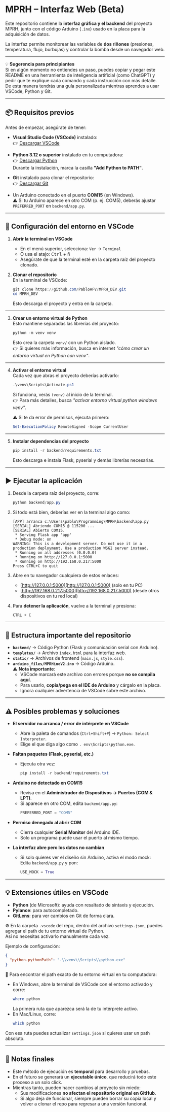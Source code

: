 # MPRH – Interfaz Web (Beta)

Este repositorio contiene la **interfaz gráfica y el backend** del proyecto MPRH, junto con el código Arduino (`.ino`) usado en la placa para la adquisición de datos.  

La interfaz permite monitorear las variables de **dos riñones** (presiones, temperatura, flujo, burbujas) y controlar la bomba desde un navegador web.

---

💡 **Sugerencia para principiantes**  
Si en algún momento no entiendes un paso, puedes copiar y pegar este README en una herramienta de inteligencia artificial (como ChatGPT) y pedir que te explique cada comando y cada instrucción con más detalle.  
De esta manera tendrás una guía personalizada mientras aprendes a usar VSCode, Python y Git.

---

## 📦 Requisitos previos

Antes de empezar, asegúrate de tener:

- **Visual Studio Code (VSCode)** instalado:  
  👉 [Descargar VSCode](https://code.visualstudio.com/)

- **Python 3.12 o superior** instalado en tu computadora:  
  👉 [Descargar Python](https://www.python.org/downloads/)  
  Durante la instalación, marca la casilla **"Add Python to PATH"**.

- **Git** instalado para clonar el repositorio:  
  👉 [Descargar Git](https://git-scm.com/downloads)

- Un Arduino conectado en el puerto **COM15** (en Windows).  
  ⚠️ Si tu Arduino aparece en otro COM (p. ej. COM5), deberás ajustar `PREFERRED_PORT` en `backend/app.py`.

---

## 🔧 Configuración del entorno en VSCode

1. **Abrir la terminal en VSCode**  
   - En el menú superior, selecciona: `Ver` → `Terminal`  
   - O usa el atajo: <kbd>Ctrl</kbd> + <kbd>ñ</kbd>  
   - Asegúrate de que la terminal esté en la carpeta raíz del proyecto clonado.

2. **Clonar el repositorio**  
   En la terminal de VSCode:

   ```powershell
   git clone https://github.com/PabloAFV/MPRH_DEV.git
   cd MPRH_DEV
   ```

   Esto descarga el proyecto y entra en la carpeta.

---

3. **Crear un entorno virtual de Python**  
   Esto mantiene separadas las librerías del proyecto:

   ```powershell
   python -m venv venv
   ```

   Esto crea la carpeta `venv/` con un Python aislado.  
   👉 Si quieres más información, busca en internet *"cómo crear un entorno virtual en Python con venv"*.

---

4. **Activar el entorno virtual**  
   Cada vez que abras el proyecto deberías activarlo:

   ```powershell
   .\venv\Scripts\Activate.ps1
   ```

   Si funciona, verás `(venv)` al inicio de la terminal.  
   👉 Para más detalles, busca *"activar entorno virtual python windows venv"*.

   ⚠️ Si te da error de permisos, ejecuta primero:
   ```powershell
   Set-ExecutionPolicy RemoteSigned -Scope CurrentUser
   ```

---

5. **Instalar dependencias del proyecto**  

   ```powershell
   pip install -r backend/requirements.txt
   ```

   Esto descarga e instala Flask, pyserial y demás librerías necesarias.

---

## ▶️ Ejecutar la aplicación

1. Desde la carpeta raíz del proyecto, corre:

   ```powershell
   python backend/app.py
   ```

2. Si todo está bien, deberías ver en la terminal algo como:

   ```
   [APP] arranca c:\Users\pablo\Programming\MPRH\backend\app.py
   [SERIAL] Abriendo COM15 @ 115200 ...
   [SERIAL] Abierto COM15.
    * Serving Flask app 'app'
    * Debug mode: on
   WARNING: This is a development server. Do not use it in a production deployment. Use a production WSGI server instead.
    * Running on all addresses (0.0.0.0)
    * Running on http://127.0.0.1:5000
    * Running on http://192.168.0.217:5000
   Press CTRL+C to quit
   ```

3. Abre en tu navegador cualquiera de estos enlaces:
   - [http://127.0.0.1:5000](http://127.0.0.1:5000) (solo en tu PC)
   - [http://192.168.0.217:5000](http://192.168.0.217:5000) (desde otros dispositivos en tu red local)

4. Para **detener la aplicación**, vuelve a la terminal y presiona:
   ```
   CTRL + C
   ```

---

## 📂 Estructura importante del repositorio

- **`backend/`** → Código Python (Flask y comunicación serial con Arduino).
- **`templates/`** → Archivo `index.html` para la interfaz web.
- **`static/`** → Archivos de frontend (`main.js`, `style.css`).
- **`arduino_files/MPRHinoV2.ino`** → Código Arduino.  
  ⚠️ **Nota importante**:  
  - VSCode marcará este archivo con errores porque **no se compila aquí**.  
  - Para usarlo, **copia/pega en el IDE de Arduino** y cárgalo en la placa.  
  - Ignora cualquier advertencia de VSCode sobre este archivo.

---

## ⚠️ Posibles problemas y soluciones

- **El servidor no arranca / error de intérprete en VSCode**  
  - Abre la paleta de comandos (`Ctrl+Shift+P`) → `Python: Select Interpreter`.  
  - Elige el que diga algo como `.
env\Scripts\python.exe`.

- **Faltan paquetes (Flask, pyserial, etc.)**  
  - Ejecuta otra vez:  
    ```powershell
    pip install -r backend/requirements.txt
    ```

- **Arduino no detectado en COM15**  
  - Revisa en el **Administrador de Dispositivos → Puertos (COM & LPT)**.  
  - Si aparece en otro COM, edita `backend/app.py`:
    ```python
    PREFERRED_PORT = "COM5"
    ```

- **Permiso denegado al abrir COM**  
  - Cierra cualquier **Serial Monitor** del Arduino IDE.  
  - Solo un programa puede usar el puerto al mismo tiempo.

- **La interfaz abre pero los datos no cambian**  
  - Si solo quieres ver el diseño sin Arduino, activa el modo mock:  
    Edita `backend/app.py` y pon:
    ```python
    USE_MOCK = True
    ```

---

## 💡 Extensiones útiles en VSCode

- **Python** (de Microsoft): ayuda con resaltado de sintaxis y ejecución.  
- **Pylance**: para autocompletado.  
- **GitLens**: para ver cambios en Git de forma clara.

⚙️ En la carpeta `.vscode` del repo, dentro del archivo `settings.json`, puedes agregar el path de tu entorno virtual de Python.  
Así no necesitas activarlo manualmente cada vez.

Ejemplo de configuración:

```json
{
  "python.pythonPath": ".\\venv\\Scripts\\python.exe"
}
```

📍 Para encontrar el path exacto de tu entorno virtual en tu computadora:  
- En Windows, abre la terminal de VSCode con el entorno activado y corre:
  ```powershell
  where python
  ```
  La primera ruta que aparezca será la de tu intérprete activo.  
- En Mac/Linux, corre:
  ```bash
  which python
  ```

Con esa ruta puedes actualizar `settings.json` si quieres usar un path absoluto.

---

## 📌 Notas finales

- Este método de ejecución es **temporal** para desarrollo y pruebas.  
- En el futuro se generará un **ejecutable único**, que reducirá todo este proceso a un solo click.  
- Mientras tanto, pueden hacer cambios al proyecto sin miedo:  
  - Sus modificaciones **no afectan el repositorio original en GitHub**.  
  - Si algo deja de funcionar, siempre pueden borrar su copia local y volver a clonar el repo para regresar a una versión funcional.

